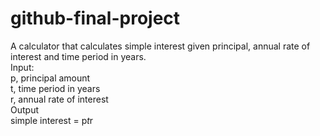 # github-final-project
A calculator that calculates simple interest given principal, annual rate of interest and time period in years.<br />
Input:<br />
   p, principal amount<br />
   t, time period in years<br />
   r, annual rate of interest<br />
Output<br />
   simple interest = p*t*r<br />
